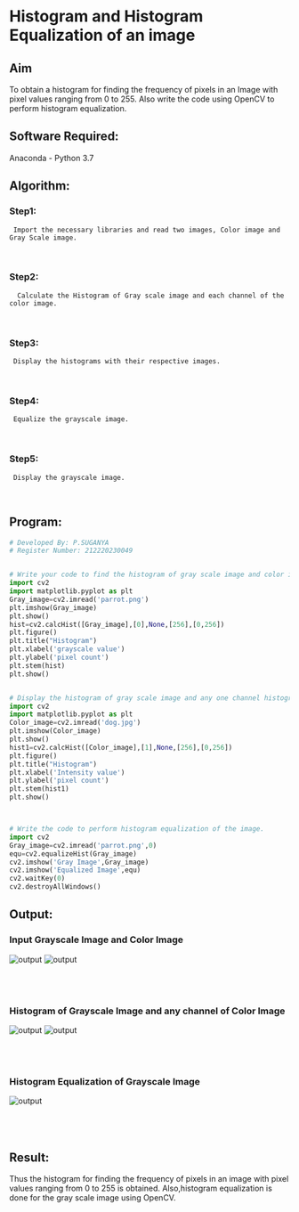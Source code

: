 # Histogram and Histogram Equalization of an image
## Aim
To obtain a histogram for finding the frequency of pixels in an Image with pixel values ranging from 0 to 255. Also write the code using OpenCV to perform histogram equalization.

## Software Required:
Anaconda - Python 3.7

## Algorithm:
### Step1: 
     Import the necessary libraries and read two images, Color image and Gray Scale image.
<br>

### Step2:
      Calculate the Histogram of Gray scale image and each channel of the color image.

<br>

### Step3:
     Display the histograms with their respective images.

<br>

### Step4:
     Equalize the grayscale image.
 
 <br>

### Step5:
     Display the grayscale image.

<br>

## Program:
```python
# Developed By: P.SUGANYA
# Register Number: 212220230049


# Write your code to find the histogram of gray scale image and color image channels.
import cv2
import matplotlib.pyplot as plt
Gray_image=cv2.imread('parrot.png')
plt.imshow(Gray_image)
plt.show()
hist=cv2.calcHist([Gray_image],[0],None,[256],[0,256])
plt.figure()
plt.title("Histogram")
plt.xlabel('grayscale value')
plt.ylabel('pixel count')
plt.stem(hist)
plt.show()


# Display the histogram of gray scale image and any one channel histogram from color image
import cv2
import matplotlib.pyplot as plt
Color_image=cv2.imread('dog.jpg')
plt.imshow(Color_image)
plt.show()
hist1=cv2.calcHist([Color_image],[1],None,[256],[0,256])
plt.figure()
plt.title("Histogram")
plt.xlabel('Intensity value')
plt.ylabel('pixel count')
plt.stem(hist1)
plt.show()



# Write the code to perform histogram equalization of the image. 
import cv2
Gray_image=cv2.imread('parrot.png',0)
equ=cv2.equalizeHist(Gray_image)
cv2.imshow('Gray Image',Gray_image)
cv2.imshow('Equalized Image',equ)
cv2.waitKey(0)
cv2.destroyAllWindows()

```
## Output:
### Input Grayscale Image and Color Image
![output](./static/img/o1.PNG)
![output](./static/img/o2.PNG)
<br>
<br>
<br>
<br>

### Histogram of Grayscale Image and any channel of Color Image
![output](./static/img/o1i.PNG)
![output](./static/img/o2i.PNG)
<br>
<br>
<br>
<br>

### Histogram Equalization of Grayscale Image
![output](./static/img/o3.PNG)
<br>
<br>
<br>
<br>

## Result: 
Thus the histogram for finding the frequency of pixels in an image with pixel values ranging from 0 to 255 is obtained. Also,histogram equalization is done for the gray scale image using OpenCV.
